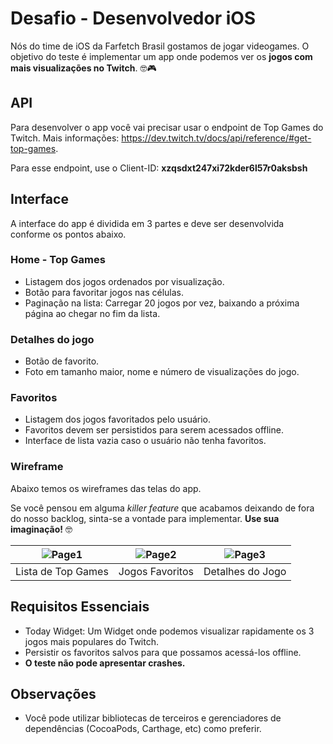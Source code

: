 # Desafio - Desenvolvedor iOS

Nós do time de iOS da Farfetch Brasil gostamos de jogar videogames. O objetivo do teste é implementar um app onde podemos ver os **jogos com mais visualizações no Twitch**. 🤓🎮

## API

Para desenvolver o app você vai precisar usar o endpoint de Top Games do Twitch. Mais informações: https://dev.twitch.tv/docs/api/reference/#get-top-games.

Para esse endpoint, use o Client-ID: **xzqsdxt247xi72kder6l57r0aksbsh**

## Interface

A interface do app é dividida em 3 partes e deve ser desenvolvida conforme os pontos abaixo.

### Home - Top Games

* Listagem dos jogos ordenados por visualização.
* Botão para favoritar jogos nas células.
* Paginação na lista: Carregar 20 jogos por vez, baixando a próxima página ao chegar no fim da lista.

### Detalhes do jogo

* Botão de favorito.
* Foto em tamanho maior, nome e número de visualizações do jogo.

### Favoritos

* Listagem dos jogos favoritados pelo usuário.
* Favoritos devem ser persistidos para serem acessados offline.
* Interface de lista vazia caso o usuário não tenha favoritos.

### Wireframe

Abaixo temos os wireframes das telas do app.

Se você pensou em alguma *killer feature* que acabamos deixando de fora do nosso backlog, sinta-se a vontade para implementar. **Use sua imaginação!** 🤓

| ![Page1](images/Page1.png)  | ![Page2](images/Page2.png) | ![Page3](images/Page3.png) |
|:---:|:---:|:---:|
| Lista de Top Games | Jogos Favoritos | Detalhes do Jogo |

## Requisitos Essenciais

* Today Widget: Um Widget onde podemos visualizar rapidamente os 3 jogos mais populares do Twitch.
* Persistir os favoritos salvos para que possamos acessá-los offline.
* **O teste não pode apresentar crashes.**

## Observações

* Você pode utilizar bibliotecas de terceiros e gerenciadores de dependências (CocoaPods, Carthage, etc) como preferir.
